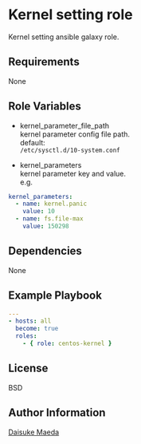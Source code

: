 Kernel setting role
=========

Kernel setting ansible galaxy role.

Requirements
------------

None

Role Variables
--------------

* kernel_parameter_file_path  
kernel parameter config file path.  
default:  
`/etc/sysctl.d/10-system.conf`

* kernel_parameters  
kernel parameter key and value.  
e.g.  

```yml
kernel_parameters:
  - name: kernel.panic
    value: 10
  - name: fs.file-max
    value: 150298
```

Dependencies
------------

None

Example Playbook
----------------

```yml
---
- hosts: all
  become: true
  roles:
    - { role: centos-kernel }
```

License
-------

BSD

Author Information
------------------

[Daisuke Maeda](https://github.com/dmae3 "Daisuke Maeda")
